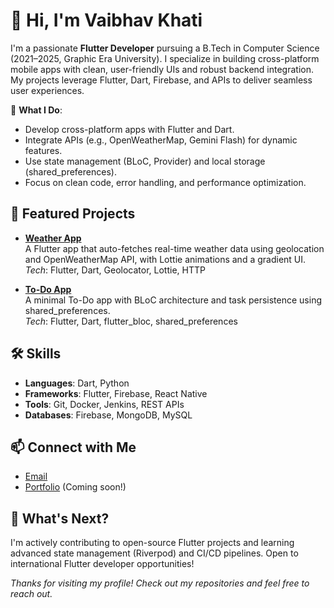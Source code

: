 # 👋 Hi, I'm Vaibhav Khati

I'm a passionate **Flutter Developer** pursuing a B.Tech in Computer Science (2021–2025, Graphic Era University). I specialize in building cross-platform mobile apps with clean, user-friendly UIs and robust backend integration. My projects leverage Flutter, Dart, Firebase, and APIs to deliver seamless user experiences.

🌟 **What I Do**:
- Develop cross-platform apps with Flutter and Dart.
- Integrate APIs (e.g., OpenWeatherMap, Gemini Flash) for dynamic features.
- Use state management (BLoC, Provider) and local storage (shared_preferences).
- Focus on clean code, error handling, and performance optimization.

## 🚀 Featured Projects
- **[Weather App](https://github.com/Vaibhav23rd/api_weather_app)**  
  A Flutter app that auto-fetches real-time weather data using geolocation and OpenWeatherMap API, with Lottie animations and a gradient UI.  
  *Tech*: Flutter, Dart, Geolocator, Lottie, HTTP

- **[To-Do App](https://github.com/Vaibhav23rd/bloc_todo_app)**  
  A minimal To-Do app with BLoC architecture and task persistence using shared_preferences.  
  *Tech*: Flutter, Dart, flutter_bloc, shared_preferences


## 🛠️ Skills
- **Languages**: Dart, Python
- **Frameworks**: Flutter, Firebase, React Native
- **Tools**: Git, Docker, Jenkins, REST APIs
- **Databases**: Firebase, MongoDB, MySQL

## 📫 Connect with Me
- [Email](mailto:khati23vab@gmail.com)
- [Portfolio](#) (Coming soon!)

## 🌱 What's Next?
I'm actively contributing to open-source Flutter projects and learning advanced state management (Riverpod) and CI/CD pipelines. Open to international Flutter developer opportunities!

*Thanks for visiting my profile! Check out my repositories and feel free to reach out.*

